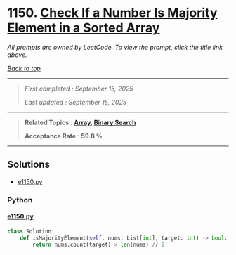 # 1150. [Check If a Number Is Majority Element in a Sorted Array](<https://leetcode.com/problems/check-if-a-number-is-majority-element-in-a-sorted-array>)

*All prompts are owned by LeetCode. To view the prompt, click the title link above.*

*[Back to top](<../README.md>)*

------

> *First completed : September 15, 2025*
>
> *Last updated : September 15, 2025*

------

> **Related Topics** : **[Array](<by_topic/Array.md>), [Binary Search](<by_topic/Binary Search.md>)**
>
> **Acceptance Rate** : **59.8 %**

------

## Solutions

- [e1150.py](<../my-submissions/e1150.py>)
### Python
#### [e1150.py](<../my-submissions/e1150.py>)
```Python
class Solution:
    def isMajorityElement(self, nums: List[int], target: int) -> bool:
        return nums.count(target) > len(nums) // 2
```

